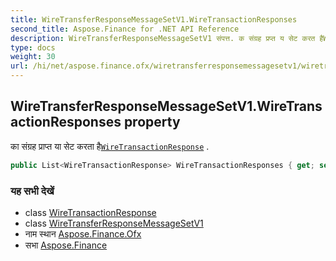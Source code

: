 ```yaml
---
title: WireTransferResponseMessageSetV1.WireTransactionResponses
second_title: Aspose.Finance for .NET API Reference
description: WireTransferResponseMessageSetV1 संपत्त. क संग्रह प्रप्त य सेट करत हैWireTransactionResponse .
type: docs
weight: 30
url: /hi/net/aspose.finance.ofx/wiretransferresponsemessagesetv1/wiretransactionresponses/
---
```

## WireTransferResponseMessageSetV1.WireTransactionResponses property

का संग्रह प्राप्त या सेट करता है[`WireTransactionResponse`](../../../aspose.finance.ofx.wiretransfer/wiretransactionresponse/) .

```csharp
public List<WireTransactionResponse> WireTransactionResponses { get; set; }
```

### यह सभी देखें

* class [WireTransactionResponse](../../../aspose.finance.ofx.wiretransfer/wiretransactionresponse/)
* class [WireTransferResponseMessageSetV1](../)
* नाम स्थान [Aspose.Finance.Ofx](../../wiretransferresponsemessagesetv1/)
* सभा [Aspose.Finance](../../../)


